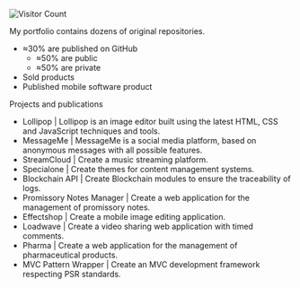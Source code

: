 ![Visitor Count](https://profile-counter.glitch.me/sayfessyd/count.svg)

My portfolio contains dozens of original repositories.
- ≈30% are published on GitHub
  - ≈50% are public
  - ≈50% are private
- Sold products
- Published mobile software product

Projects and publications

- Lollipop | Lollipop is an image editor built using the latest HTML, CSS and JavaScript techniques and tools.
- MessageMe | MessageMe is a social media platform, based on anonymous messages with all possible features.
- StreamCloud | Create a music streaming platform.
- Specialone | Create themes for content management systems.
- Blockchain API | Create Blockchain modules to ensure the traceability of logs.
- Promissory Notes Manager | Create a web application for the management of promissory notes.
- Effectshop | Create a mobile image editing application.
- Loadwave | Create a video sharing web application with timed comments.
- Pharma | Create a web application for the management of pharmaceutical products.
- MVC Pattern Wrapper | Create an MVC development framework respecting PSR standards.
